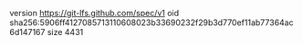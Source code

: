 version https://git-lfs.github.com/spec/v1
oid sha256:5906ff4127085713110608023b33690232f29b3d770ef11ab77364ac6d147167
size 4431
